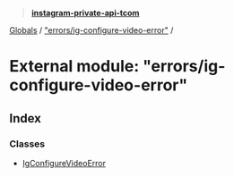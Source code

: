 > **[instagram-private-api-tcom](../README.md)**

[Globals](../README.md) / ["errors/ig-configure-video-error"](_errors_ig_configure_video_error_.md) /

# External module: "errors/ig-configure-video-error"

## Index

### Classes

* [IgConfigureVideoError](../classes/_errors_ig_configure_video_error_.igconfigurevideoerror.md)